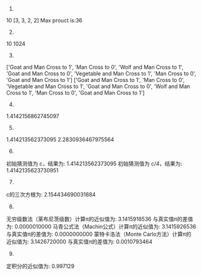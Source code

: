 1.
10
[3, 3, 2, 2]
Max prouct is:36

2.
10
1024

3.
['Goat and Man Cross to 1', 'Man Cross to 0', 'Wolf and Man Cross to 1', 'Goat and Man Cross to 0', 'Vegetable and Man Cross to 1', 'Man Cross to 0', 'Goat and Man Cross to 1']
['Goat and Man Cross to 1', 'Man Cross to 0', 'Vegetable and Man Cross to 1', 'Goat and Man Cross to 0', 'Wolf and Man Cross to 1', 'Man Cross to 0', 'Goat and Man Cross to 1']

4.
1.4142156862745097

5.
1.414213562373095
2.2830936467975564

6.
初始猜测值为 c，结果为: 1.414213562373095
初始猜测值为 c/4，结果为: 1.4142135623730951

7.
c的三次方根为: 2.154434690031884

8.
无穷级数法（莱布尼茨级数）计算π的近似值为: 3.1415916536
与真实值π的差值为: 0.0000010000
马青公式法（Machin公式）计算π的近似值为: 3.1415926536
与真实值π的差值为: 0.0000000000
蒙特卡洛法（Monte Carlo方法）计算π的近似值为: 3.1426720000
与真实值π的差值为: 0.0010793464

9.
定积分的近似值为: 0.997129